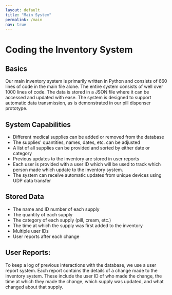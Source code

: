 ```yaml
---
layout: default
title: "Main System"
permalink: /main
nav: true
---
```

# Coding the Inventory System

## Basics

Our main inventory system is primarily written in Python and consists of 660 lines of code in the main file alone. The entire system consists of well over 1000 lines of code. The data is stored in a JSON file where it can be accessed and updated with ease. The system is designed to support automatic data transmission, as is demonstrated in our pill dispenser prototype.

## System Capabilities

*	Different medical supplies can be added or removed from the database
*	The supplies' quantities, names, dates, etc. can be adjusted
* A list of all supplies can be provided and sorted by either date or category
*	Previous updates to the inventory are stored in user reports
*	Each user is provided with a user ID which will be used to track which person made which update to the inventory system.
*	The system can receive automatic updates from unique devices using UDP data transfer

## Stored Data

* The name and ID number of each supply
* The quantity of each supply
* The category of each supply (pill, cream, etc.)
* The time at which the supply was first added to the inventory
* Multiple user IDs
* User reports after each change
## User Reports:
To keep a log of previous interactions with the database, we use a user report system. Each report contains the details of a change made to the inventory system. These include the user ID of who made the change, the time at which they made the change, which supply was updated, and what changed about that supply.
